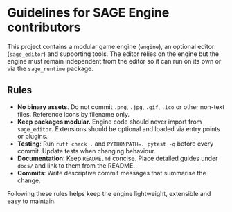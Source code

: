 # Guidelines for SAGE Engine contributors

This project contains a modular game engine (`engine`), an optional editor (`sage_editor`) and supporting tools. The editor relies on the engine but the engine must remain independent from the editor so it can run on its own or via the `sage_runtime` package.

## Rules
- **No binary assets**. Do not commit `.png`, `.jpg`, `.gif`, `.ico` or other non-text files. Reference icons by filename only.
- **Keep packages modular.** Engine code should never import from `sage_editor`. Extensions should be optional and loaded via entry points or plugins.
- **Testing**: Run `ruff check .` and `PYTHONPATH=. pytest -q` before every commit. Update tests when changing behaviour.
- **Documentation**: Keep `README.md` concise. Place detailed guides under `docs/` and link to them from the README.
- **Commits**: Write descriptive commit messages that summarise the change.

Following these rules helps keep the engine lightweight, extensible and easy to maintain.
